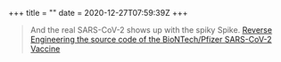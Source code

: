 +++
title = ""
date = 2020-12-27T07:59:39Z
+++
> And the real SARS-CoV-2 shows up with the spiky Spike.
[Reverse Engineering the source code of the BioNTech/Pfizer SARS-CoV-2 Vaccine](https://berthub.eu/articles/posts/reverse-engineering-source-code-of-the-biontech-pfizer-vaccine/)


<!-- more -->